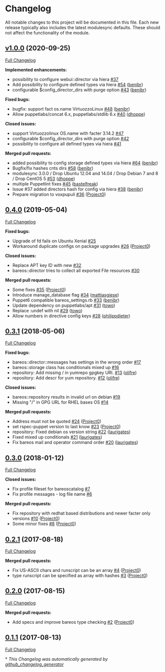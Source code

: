 # Changelog

All notable changes to this project will be documented in this file.
Each new release typically also includes the latest modulesync defaults.
These should not affect the functionality of the module.

## [v1.0.0](https://github.com/voxpupuli/puppet-bareos/tree/v1.0.0) (2020-09-25)

[Full Changelog](https://github.com/voxpupuli/puppet-bareos/compare/0.4.0...v1.0.0)

**Implemented enhancements:**

- possibility to configure webui::director via hiera [\#37](https://github.com/voxpupuli/puppet-bareos/issues/37)
- Add possibility to configure defined types via hiera [\#54](https://github.com/voxpupuli/puppet-bareos/pull/54) ([benibr](https://github.com/benibr))
- configurable $config\_director\_dirs with purge option [\#43](https://github.com/voxpupuli/puppet-bareos/pull/43) ([benibr](https://github.com/benibr))

**Fixed bugs:**

- bugfix: support fact os.name VirtuozzoLinux [\#48](https://github.com/voxpupuli/puppet-bareos/pull/48) ([benibr](https://github.com/benibr))
- Allow puppetlabs/concat 6.x, puppetlabs/stdlib 6.x [\#40](https://github.com/voxpupuli/puppet-bareos/pull/40) ([dhoppe](https://github.com/dhoppe))

**Closed issues:**

- support Virtuozzolinux OS.name with facter 3.14.2 [\#47](https://github.com/voxpupuli/puppet-bareos/issues/47)
- configurable $config\_director\_dirs with purge option [\#42](https://github.com/voxpupuli/puppet-bareos/issues/42)
- possibility to configure all defined types via hiera [\#41](https://github.com/voxpupuli/puppet-bareos/issues/41)

**Merged pull requests:**

- added possibility to config storage defined types via hiera [\#64](https://github.com/voxpupuli/puppet-bareos/pull/64) ([benibr](https://github.com/benibr))
- Bugfix/fix hashes cnts dirs [\#58](https://github.com/voxpupuli/puppet-bareos/pull/58) ([benibr](https://github.com/benibr))
- modulesync 3.0.0 / Drop Ubuntu 12.04 and 14.04 / Drop Debian 7 and 8 / Drop CentOS 5 [\#53](https://github.com/voxpupuli/puppet-bareos/pull/53) ([dhoppe](https://github.com/dhoppe))
- multiple Puppetlint fixes [\#45](https://github.com/voxpupuli/puppet-bareos/pull/45) ([bastelfreak](https://github.com/bastelfreak))
- Issue \#37 added directors hash for config via hiera [\#38](https://github.com/voxpupuli/puppet-bareos/pull/38) ([benibr](https://github.com/benibr))
- Prepare migration to voxpupuli [\#36](https://github.com/voxpupuli/puppet-bareos/pull/36) ([Project0](https://github.com/Project0))

## [0.4.0](https://github.com/voxpupuli/puppet-bareos/tree/0.4.0) (2019-05-04)

[Full Changelog](https://github.com/voxpupuli/puppet-bareos/compare/0.3.1...0.4.0)

**Fixed bugs:**

- Upgrade of fd fails on Ubuntu Xenial [\#25](https://github.com/voxpupuli/puppet-bareos/issues/25)
- Workaround duplicate configs on package upgrades [\#26](https://github.com/voxpupuli/puppet-bareos/pull/26) ([Project0](https://github.com/Project0))

**Closed issues:**

- Replace APT key ID with new [\#32](https://github.com/voxpupuli/puppet-bareos/issues/32)
- bareos::director tries to collect all exported File resources [\#30](https://github.com/voxpupuli/puppet-bareos/issues/30)

**Merged pull requests:**

- Some fixes [\#35](https://github.com/voxpupuli/puppet-bareos/pull/35) ([Project0](https://github.com/Project0))
- Introduce manage\_database flag [\#34](https://github.com/voxpupuli/puppet-bareos/pull/34) ([mattiasgiese](https://github.com/mattiasgiese))
- Puppet6 compatible bareos\_settings.rb [\#33](https://github.com/voxpupuli/puppet-bareos/pull/33) ([benibr](https://github.com/benibr))
- Update dependency on puppetlabs/apt [\#31](https://github.com/voxpupuli/puppet-bareos/pull/31) ([towo](https://github.com/towo))
- Replace :undef with nil [\#29](https://github.com/voxpupuli/puppet-bareos/pull/29) ([towo](https://github.com/towo))
- Allow numbers in directive config keys [\#28](https://github.com/voxpupuli/puppet-bareos/pull/28) ([philippdieter](https://github.com/philippdieter))

## [0.3.1](https://github.com/voxpupuli/puppet-bareos/tree/0.3.1) (2018-05-06)

[Full Changelog](https://github.com/voxpupuli/puppet-bareos/compare/0.3.0...0.3.1)

**Fixed bugs:**

- bareos::director::messages has settings in the wrong order [\#17](https://github.com/voxpupuli/puppet-bareos/issues/17)
- bareos::storage class has conditionals mixed up [\#16](https://github.com/voxpupuli/puppet-bareos/issues/16)
- repository: Add missing / in yumrepo gpgkey URI. [\#13](https://github.com/voxpupuli/puppet-bareos/pull/13) ([olifre](https://github.com/olifre))
- repository: Add descr for yum repository. [\#12](https://github.com/voxpupuli/puppet-bareos/pull/12) ([olifre](https://github.com/olifre))

**Closed issues:**

- bareos::repository results in invalid url on debian [\#19](https://github.com/voxpupuli/puppet-bareos/issues/19)
- Missing "/" in GPG URL for RHEL bases OS [\#14](https://github.com/voxpupuli/puppet-bareos/issues/14)

**Merged pull requests:**

- Address must not be quoted [\#24](https://github.com/voxpupuli/puppet-bareos/pull/24) ([Project0](https://github.com/Project0))
- set rspec-puppet version to last know [\#23](https://github.com/voxpupuli/puppet-bareos/pull/23) ([Project0](https://github.com/Project0))
- repository: Fixed debian os version string [\#22](https://github.com/voxpupuli/puppet-bareos/pull/22) ([laurigates](https://github.com/laurigates))
- Fixed mixed up conditionals [\#21](https://github.com/voxpupuli/puppet-bareos/pull/21) ([laurigates](https://github.com/laurigates))
- Fix bareos mail and operator command order [\#20](https://github.com/voxpupuli/puppet-bareos/pull/20) ([laurigates](https://github.com/laurigates))

## [0.3.0](https://github.com/voxpupuli/puppet-bareos/tree/0.3.0) (2018-01-12)

[Full Changelog](https://github.com/voxpupuli/puppet-bareos/compare/0.2.1...0.3.0)

**Closed issues:**

- Fix profile fileset for bareoscatalog [\#7](https://github.com/voxpupuli/puppet-bareos/issues/7)
- Fix profile messages - log file name [\#6](https://github.com/voxpupuli/puppet-bareos/issues/6)

**Merged pull requests:**

- Fix repository with redhat based distributions and newer facter only versions [\#10](https://github.com/voxpupuli/puppet-bareos/pull/10) ([Project0](https://github.com/Project0))
- Some minor fixes [\#8](https://github.com/voxpupuli/puppet-bareos/pull/8) ([Project0](https://github.com/Project0))

## [0.2.1](https://github.com/voxpupuli/puppet-bareos/tree/0.2.1) (2017-08-18)

[Full Changelog](https://github.com/voxpupuli/puppet-bareos/compare/0.2.0...0.2.1)

**Merged pull requests:**

- Fix US-ASCII chars and runscript can be an array [\#4](https://github.com/voxpupuli/puppet-bareos/pull/4) ([Project0](https://github.com/Project0))
- type runscript can be specified as array with hashes [\#3](https://github.com/voxpupuli/puppet-bareos/pull/3) ([Project0](https://github.com/Project0))

## [0.2.0](https://github.com/voxpupuli/puppet-bareos/tree/0.2.0) (2017-08-15)

[Full Changelog](https://github.com/voxpupuli/puppet-bareos/compare/0.1.1...0.2.0)

**Merged pull requests:**

- Add specs and improve bareos type checking [\#2](https://github.com/voxpupuli/puppet-bareos/pull/2) ([Project0](https://github.com/Project0))

## [0.1.1](https://github.com/voxpupuli/puppet-bareos/tree/0.1.1) (2017-08-13)

[Full Changelog](https://github.com/voxpupuli/puppet-bareos/compare/42918c2e8e4bae289b1c0e879e1b0949ea0c1923...0.1.1)



\* *This Changelog was automatically generated by [github_changelog_generator](https://github.com/github-changelog-generator/github-changelog-generator)*

